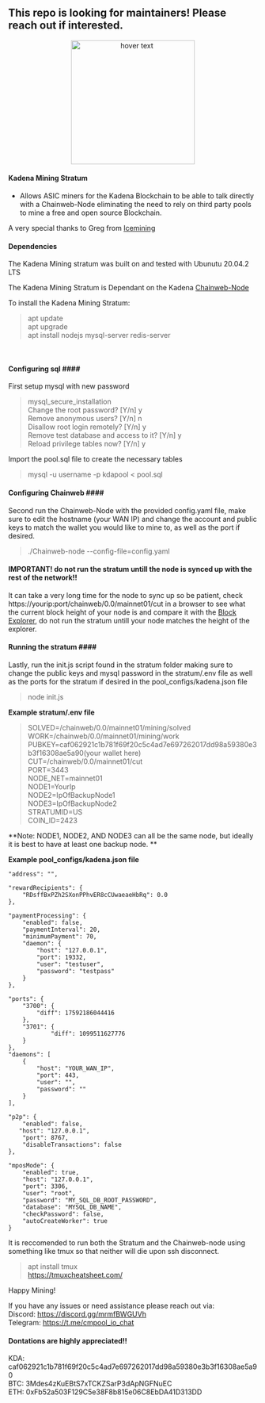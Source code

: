 ## This repo is looking for maintainers! Please reach out if interested.

<p align="center">
  <img src="https://cmpool.io/mine.png" width="250" title="hover text">
</p>

#### Kadena Mining Stratum ####
* Allows ASIC miners for the Kadena Blockchain to be able to talk directly with a Chainweb-Node eliminating the need to rely on third party pools to mine a free and open source Blockchain.

A very special thanks to Greg from [Icemining](https://icemining.ca/)

#### Dependencies ####
The Kadena Mining stratum was built on and tested with Ubunutu 20.04.2 LTS 

The Kadena Mining Stratum is Dependant on the Kadena [Chainweb-Node](https://github.com/kadena-io/chainweb-node)

To install the Kadena Mining Stratum:

> apt update <br>
> apt upgrade <br>
> apt install nodejs mysql-server redis-server
<br>

#### Configuring sql #### <br>
First setup mysql with new password <br>
> mysql_secure_installation <br>
> Change the root password? [Y/n] y <br>
> Remove anonymous users? [Y/n] n <br>
> Disallow root login remotely? [Y/n] y <br>
> Remove test database and access to it? [Y/n] y <br>
> Reload privilege tables now? [Y/n] y <br>

Import the pool.sql file to create the necessary tables 
> mysql -u username -p kdapool < pool.sql


#### Configuring Chainweb #### <br>
Second run the Chainweb-Node with the provided config.yaml file, make sure to edit the hostname (your WAN IP) and change the account and public keys to match the wallet you would like to mine to, as well as the port if desired. 
> ./Chainweb-node --config-file=config.yaml
#### IMPORTANT! do not run the stratum untill the node is synced up with the rest of the network!! ####
It can take a very long time for the node to sync up so be patient, check https://yourip:port/chainweb/0.0/mainnet01/cut in a browser to see what the current block height of your node is and compare it with the [Block Explorer](https://explorer.chainweb.com/mainnet), do not run the stratum untill your node matches the height of the explorer. 


#### Running the stratum #### <br>
Lastly, run the init.js script found in the stratum folder making sure to change the public keys and mysql password in the stratum/.env file as well as the ports for the stratum if desired in the pool_configs/kadena.json file 
>node init.js 



**Example stratum/.env file  <br>**
>SOLVED=/chainweb/0.0/mainnet01/mining/solved <br>
>WORK=/chainweb/0.0/mainnet01/mining/work <br>
>PUBKEY=caf062921c1b781f69f20c5c4ad7e697262017dd98a59380e3b3f16308ae5a90(your wallet here) <br>
>CUT=/chainweb/0.0/mainnet01/cut <br>
>PORT=3443 <br>
>NODE_NET=mainnet01 <br>
>NODE1=YourIp <br>
>NODE2=IpOfBackupNode1 <br>
>NODE3=IpOfBackupNode2 <br>
>STRATUMID=US <br>
>COIN_ID=2423 <br>

**Note: NODE1, NODE2, AND NODE3 can all be the same node, but ideally it is best to have at least one backup node. 
**



**Example pool_configs/kadena.json file**                                                                                            

    "address": "",

    "rewardRecipients": {
        "RDsffBxPZh2SXonPPhvER8cCUwaeaeHbRq": 0.0
    }, 

    "paymentProcessing": {
        "enabled": false,
        "paymentInterval": 20,
        "minimumPayment": 70,
        "daemon": {
            "host": "127.0.0.1",
            "port": 19332,
            "user": "testuser",
            "password": "testpass"
        }
    },

    "ports": {
        "3700": {
            "diff": 17592186044416 
        },
        "3701": {
                "diff": 1099511627776 
        }
    },
    "daemons": [
        {
            "host": "YOUR_WAN_IP",
            "port": 443,
            "user": "",
            "password": ""
        }
    ],

    "p2p": {
        "enabled": false,
       "host": "127.0.0.1",
        "port": 8767,
        "disableTransactions": false
    },

    "mposMode": {
        "enabled": true,
        "host": "127.0.0.1",
        "port": 3306,
        "user": "root",
        "password": "MY_SQL_DB_ROOT_PASSWORD",
        "database": "MYSQL_DB_NAME",
        "checkPassword": false,
        "autoCreateWorker": true
    }









It is reccomended to run both the Stratum and the Chainweb-node using something like tmux so that neither will die upon ssh disconnect. <br>
>apt install tmux <br>
> https://tmuxcheatsheet.com/ <br>



Happy Mining! <br>


If you have any issues or need assistance please reach out via: <br>
Discord: https://discord.gg/mrmfBWGUVh <br>
Telegram: https://t.me/cmpool_io_chat <br> 


#### Dontations are highly appreciated!! ####
KDA: caf062921c1b781f69f20c5c4ad7e697262017dd98a59380e3b3f16308ae5a90 <br>
BTC: 3Mdes4zKuEBtS7xTCKZSarP3dApNGFNuEC <br> 
ETH: 0xFb52a503F129C5e38F8b815e06C8EbDA41D313DD 


```

